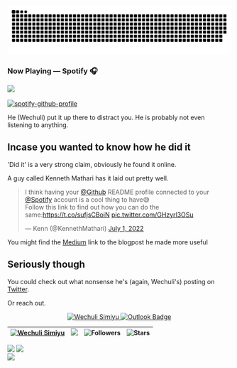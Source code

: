 ![github contribution grid snake animation](https://raw.githubusercontent.com/platane/platane/output/github-contribution-grid-snake-dark.svg#gh-dark-mode-only)

### Now Playing — Spotify 🎧
<p>
<a href=”https://spotify-github-profile.vercel.app/api/view.svg?uid=i6vpv13n5xurcojf7j62bj940&redirect=true">
<img src=”https://spotify-github-profile.vercel.app/api/view.svg?uid=i6vpv13n5xurcojf7j62bj940&cover_image=true&theme=default&bar_color=53b14f&bar_color_cover=true"/>
</a>
</p>

[![spotify-github-profile](https://spotify-github-profile.vercel.app/api/view?uid=i6vpv13n5xurcojf7j62bj940&cover_image=true&theme=default&bar_color=53b14f&bar_color_cover=true)](https://github.com/kittinan/spotify-github-profile)


He (Wechuli) put it up there to distract you. He is probably not even listening to anything.

## Incase you wanted to know how he did it

'Did it' is a very strong claim, obviously he found it online.

A guy called Kenneth Mathari has it laid out pretty well.

<blockquote class="twitter-tweet"><p lang="en" dir="ltr">I think having your <a href="https://twitter.com/github?ref_src=twsrc%5Etfw">@Github</a> README profile connected to your <a href="https://twitter.com/Spotify?ref_src=twsrc%5Etfw">@Spotify</a> account is a cool thing to have😅<br>Follow this link to find out how you can do the same:<a href="https://t.co/sufjsCBoiN">https://t.co/sufjsCBoiN</a> <a href="https://t.co/GHzyrl3OSu">pic.twitter.com/GHzyrl3OSu</a></p>&mdash; Kenn (@KennethMathari) <a href="https://twitter.com/KennethMathari/status/1542884397434769408?ref_src=twsrc%5Etfw">July 1, 2022</a></blockquote> 

<!-- <script async src="https://platform.twitter.com/widgets.js" charset="utf-8"></script> -->

You might find the <a href="https://medium.com/@KennethMathari/adding-now-playing-spotify-to-github-readme-md-43ae56156e23">Medium</a> link to the blogpost he made more useful

## Seriously though
You could check out what nonsense he's (again, Wechuli's) posting on <a href="https://twitter.com/wechuli_eugene">Twitter</a>.

Or reach out.
<p>
  <p align="center">	
    <a href="https://www.linkedin.com/in/wechuli-eugene-053b89169/">
      <img alt="Wechuli Simiyu" src="https://img.shields.io/badge/-LinkedIn-blue?style=flat-square&logo=Linkedin&logoColor=white" />
    </a>
  <a href="mailto:wechuli017@gmail.com">
   <img src="https://camo.githubusercontent.com/b9cbb0fa6c31042495bcf7fb283d2bbdaaab3e26/68747470733a2f2f696d672e736869656c64732e696f2f62616467652f2d4f75746c6f6f6b2d3030373844343f7374796c653d666c61742d737175617265266c6f676f3d4d6963726f736f66742532304f75746c6f6f6b266c6f676f436f6c6f723d7768697465266c696e6b3d6d61696c746f3a6c656f6e61726474406f75746c6f6f6b2e636f6d" alt="Outlook Badge" data-canonical-src="https://img.shields.io/badge/-Outlook-0078D4?style=flat-square&amp;logo=Microsoft%20Outlook&amp;logoColor=white&amp;link=mailto:leonardt@outlook.com" style="max-width:100%;">
  </a>
</p>

| [![Wechuli Simiyu](https://img.shields.io/badge/WECHULI-SIMIYU-<COLOR>.svg)](https://shields.io/) |![](https://komarev.com/ghpvc/?username=wechu07&style=flat-square&style=plastic) | ![Followers](https://img.shields.io/github/followers/wechu07) | ![Stars](https://img.shields.io/github/stars/wechu07?label=Profile%20Stars&logo=Profile%20stars&logoColor=g) |
--| --| --| --|

![](https://github-readme-stats.vercel.app/api?username=wechu07&theme=light&hide_border=false&include_all_commits=true&count_private=true)
![](https://github-readme-streak-stats.herokuapp.com/?user=wechu07&theme=light&hide_border=false)<br/>
![](https://github-readme-stats.vercel.app/api/top-langs/?username=wechu07&theme=light&hide_border=false&include_all_commits=true&count_private=true&layout=compact)


<!---
wechu07/wechu07 is a ✨ special ✨ repository because its `README.md` (this file) appears on your GitHub profile.
You can click the Preview link to take a look at your changes.
--->
